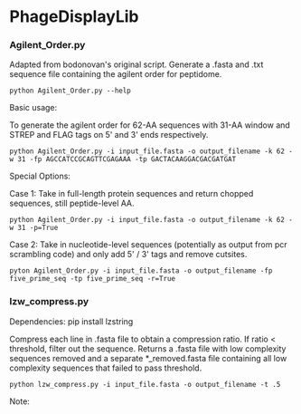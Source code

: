 # PhageDisplayLib

### Agilent_Order.py

Adapted from bodonovan's original script.
Generate a .fasta and .txt sequence file containing the agilent order for peptidome.

```
python Agilent_Order.py --help
```


Basic usage:

To generate the agilent order for 62-AA sequences with 31-AA window and STREP and FLAG tags on 5' and 3' ends respectively.

```
python Agilent_Order.py -i input_file.fasta -o output_filename -k 62 -w 31 -fp AGCCATCCGCAGTTCGAGAAA -tp GACTACAAGGACGACGATGAT
```

Special Options:

Case 1: Take in full-length protein sequences and return chopped sequences, still peptide-level AA.

```
python Agilent_Order.py -i input_file.fasta -o output_filename -k 62 -w 31 -p=True
```


Case 2: Take in nucleotide-level sequences (potentially as output from pcr scrambling code) and only add 5' / 3' tags and remove cutsites.

```
pyton Agilent_Order.py -i input_file.fasta -o output_filename -fp five_prime_seq -tp five_prime_seq -r=True
```


### lzw_compress.py

Dependencies:
pip install lzstring

Compress each line in .fasta file to obtain a compression ratio. If ratio < threshold, filter out the sequence.
Returns a .fasta file with low complexity sequences removed and a separate *_removed.fasta file containing all low complexity sequences that failed to pass threshold.

```
python lzw_compress.py -i input_file.fasta -o output_filename -t .5
```

Note: 

